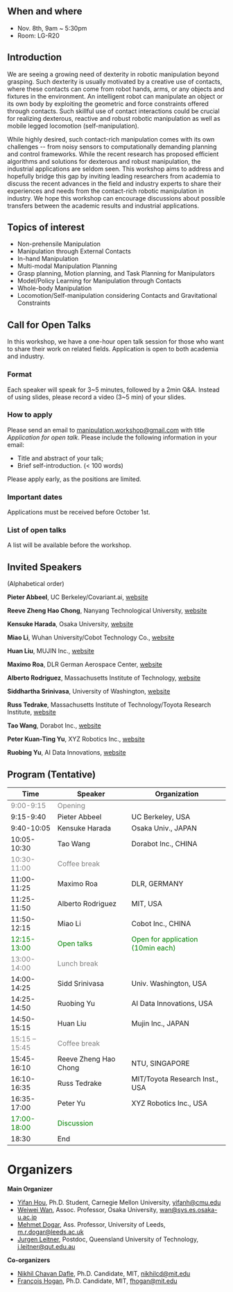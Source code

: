 ## When and where
* Nov. 8th, 9am ~ 5:30pm
* Room: LG-R20

## Introduction
We are seeing a growing need of dexterity in robotic manipulation beyond grasping. Such dexterity is usually motivated by a creative use of contacts, where these contacts can come from robot hands, arms, or any objects and fixtures in the environment. An intelligent robot can manipulate an object or its own body by exploiting the geometric and force constraints offered through contacts. Such skillful use of contact interactions could  be crucial for realizing dexterous, reactive and robust robotic manipulation as well as mobile legged locomotion (self-manipulation).

While highly desired, such contact-rich manipulation comes with its own challenges -- from noisy sensors to computationally demanding planning and control frameworks. While the recent research has proposed efficient algorithms and solutions for dexterous and robust manipulation, the industrial applications are seldom seen. This workshop aims to address and hopefully bridge this gap by inviting leading researchers from academia to discuss the recent advances in the field and industry experts to share their experiences and needs from the contact-rich robotic manipulation in industry. We hope this workshop can encourage discussions about possible transfers between the academic results and industrial applications.

## Topics of interest
- Non-prehensile Manipulation
- Manipulation through External Contacts
- In-hand Manipulation
- Multi-modal Manipulation Planning
- Grasp planning, Motion planning, and Task Planning for Manipulators
- Model/Policy Learning for Manipulation through Contacts
- Whole-body Manipulation
- Locomotion/Self-manipulation considering Contacts and Gravitational Constraints

## Call for Open Talks
In this workshop, we have a one-hour open talk session for those who want to share their work on related fields. Application is open to both academia and industry.

### Format
Each speaker will speak for 3\~5 minutes, followed by a 2min Q&A. Instead of using slides, please record a video (3\~5 min) of your slides.

### How to apply
Please send an email to <a href = "mailto: manipulation.workshop@gmail.com">manipulation.workshop@gmail.com</a> with title *Application for open talk*.
Please include the following information in your email:
- Title and abstract of your talk;
- Brief self-introduction. (< 100 words)

Please apply early, as the positions are limited.

### Important dates
Applications must be received before October 1st.

### List of open talks
A list will be available before the workshop.


## Invited Speakers
(Alphabetical order)

**Pieter Abbeel**, UC Berkeley/Covariant.ai, [website](https://people.eecs.berkeley.edu/~pabbeel/)

**Reeve Zheng Hao Chong**, Nanyang Technological University, [website](https://reeve333.wixsite.com/reeve-zhchong)

**Kensuke Harada**, Osaka University, [website](http://www.hlab.sys.es.osaka-u.ac.jp/people/harada/)

**Miao Li**, Wuhan University/Cobot Technology Co., [website](https://miaoli.github.io/)

**Huan Liu**, MUJIN Inc., [website](https://www.mujin.co.jp/en/)

**Maximo Roa**, DLR German Aerospace Center, [website](https://rmc.dlr.de/rm/en/staff/maximo.roa/)

**Alberto Rodriguez**, Massachusetts Institute of Technology, [website](http://meche.mit.edu/people/faculty/ALBERTOR@MIT.EDU)

**Siddhartha Srinivasa**, University of Washington, [website](https://goodrobot.ai/)

**Russ Tedrake**, Massachusetts Institute of Technology/Toyota Research Institute, [website](http://groups.csail.mit.edu/locomotion/russt.html)

**Tao Wang**, Dorabot Inc., [website](https://dorabot.com/)

**Peter Kuan-Ting Yu**, XYZ Robotics Inc., [website](https://www.xyzrobotics.ai/)

**Ruobing Yu**, AI Data Innovations, [website](https://www.aidatainnovations.com/)

## Program (Tentative)

Time | Speaker | Organization
------------ | ------------- | -------------
<font color="grey">9:00-9:15</font> | <font color="grey">Opening</font> |
9:15-9:40 | Pieter Abbeel | UC Berkeley, USA
9:40-10:05 | Kensuke Harada | Osaka Univ., JAPAN
10:05-10:30 | Tao Wang | Dorabot Inc., CHINA
<font color="grey">10:30-11:00 </font> | <font color="grey">Coffee break</font> |
11:00-11:25 | Maximo Roa | DLR, GERMANY
11:25-11:50 | Alberto Rodriguez | MIT, USA
11:50-12:15 | Miao Li | Cobot Inc., CHINA
<font color="green"> 12:15-13:00 </font> | <font color="green">Open talks</font> | <font color="green">Open for application (10min each)</font>
<font color="grey">13:00-14:00 </font> | <font color="grey">Lunch break</font> |
14:00-14:25 | Sidd Srinivasa | Univ. Washington, USA
14:25-14:50 | Ruobing Yu | AI Data Innovations, USA
14:50-15:15 | Huan Liu | Mujin Inc., JAPAN
<font color="grey"> 15:15 – 15:45 </font> | <font color="grey">Coffee break</font> |
15:45-16:10 | Reeve Zheng Hao Chong | NTU, SINGAPORE
16:10-16:35 | Russ Tedrake | MIT/Toyota Research Inst., USA
16:35-17:00 | Peter Yu | XYZ Robotics Inc., USA
<font color="green"> 17:00-18:00 </font> | <font color="green">Discussion</font> |
18:30 | End |



# Organizers

**Main Organizer**
- [Yifan Hou](http://www.cs.cmu.edu/~yifanh/), Ph.D. Student, Carnegie Mellon University, yifanh@cmu.edu
- [Weiwei Wan](https://sites.google.com/site/weiweilab/), Assoc. Professor, Osaka University, wan@sys.es.osaka-u.ac.jp
- [Mehmet Dogar](https://engineering.leeds.ac.uk/staff/743/dr_mehmet_dogar), Ass. Professor, University of Leeds, m.r.dogar@leeds.ac.uk
- [Jurgen Leitner](https://staff.qut.edu.au/staff/j.leitner), Postdoc, Queensland University of Technology, j.leitner@qut.edu.au

**Co-organizers**
- [Nikhil Chavan Dafle](https://nikhilcd.mit.edu/), Ph.D. Candidate, MIT, nikhilcd@mit.edu
- [François Hogan](https://www.linkedin.com/in/francois-hogan-2b4025b6), Ph.D. Candidate, MIT, fhogan@mit.edu
